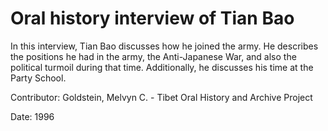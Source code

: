 # Oral history interview of Tian Bao  
In this interview, Tian Bao discusses how he joined the army. He describes the positions he had in the army, the Anti-Japanese War, and also the political turmoil during that time. Additionally, he discusses his time at the Party School. 

Contributor: Goldstein, Melvyn C. - Tibet Oral History and Archive Project  

Date:
1996  


